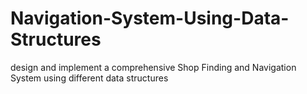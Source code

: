 # Navigation-System-Using-Data-Structures
design and implement a comprehensive Shop Finding and Navigation System using different data structures
